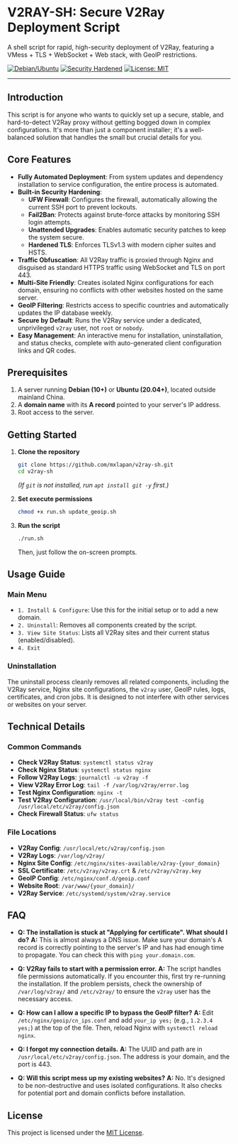 # V2RAY-SH: Secure V2Ray Deployment Script

A shell script for rapid, high-security deployment of V2Ray, featuring a VMess + TLS + WebSocket + Web stack, with GeoIP restrictions.

[![Debian/Ubuntu](https://img.shields.io/badge/OS-Debian%2FUbuntu-blue.svg)](https://www.debian.org/)
[![Security Hardened](https://img.shields.io/badge/Security-Hardened-brightgreen.svg)](https://github.com/)
[![License: MIT](https://img.shields.io/badge/License-MIT-yellow.svg)](https://opensource.org/licenses/MIT)

---

## Introduction

This script is for anyone who wants to quickly set up a secure, stable, and hard-to-detect V2Ray proxy without getting bogged down in complex configurations. It's more than just a component installer; it's a well-balanced solution that handles the small but crucial details for you.

## Core Features

- **Fully Automated Deployment**: From system updates and dependency installation to service configuration, the entire process is automated.
- **Built-in Security Hardening**:
    - **UFW Firewall**: Configures the firewall, automatically allowing the current SSH port to prevent lockouts.
    - **Fail2Ban**: Protects against brute-force attacks by monitoring SSH login attempts.
    - **Unattended Upgrades**: Enables automatic security patches to keep the system secure.
    - **Hardened TLS**: Enforces TLSv1.3 with modern cipher suites and HSTS.
- **Traffic Obfuscation**: All V2Ray traffic is proxied through Nginx and disguised as standard HTTPS traffic using WebSocket and TLS on port 443.
- **Multi-Site Friendly**: Creates isolated Nginx configurations for each domain, ensuring no conflicts with other websites hosted on the same server.
- **GeoIP Filtering**: Restricts access to specific countries and automatically updates the IP database weekly.
- **Secure by Default**: Runs the V2Ray service under a dedicated, unprivileged `v2ray` user, not `root` or `nobody`.
- **Easy Management**: An interactive menu for installation, uninstallation, and status checks, complete with auto-generated client configuration links and QR codes.

## Prerequisites

1.  A server running **Debian (10+)** or **Ubuntu (20.04+)**, located outside mainland China.
2.  A **domain name** with its **A record** pointed to your server's IP address.
3.  Root access to the server.

## Getting Started

1.  **Clone the repository**
    ```bash
    git clone https://github.com/mxlapan/v2ray-sh.git
    cd v2ray-sh
    ```
    *(If `git` is not installed, run `apt install git -y` first.)*

2.  **Set execute permissions**
    ```bash
    chmod +x run.sh update_geoip.sh
    ```

3.  **Run the script**
    ```bash
    ./run.sh
    ```
    Then, just follow the on-screen prompts.

## Usage Guide

### Main Menu

- `1. Install & Configure`: Use this for the initial setup or to add a new domain.
- `2. Uninstall`: Removes all components created by the script.
- `3. View Site Status`: Lists all V2Ray sites and their current status (enabled/disabled).
- `4. Exit`

### Uninstallation

The uninstall process cleanly removes all related components, including the V2Ray service, Nginx site configurations, the `v2ray` user, GeoIP rules, logs, certificates, and cron jobs. It is designed to not interfere with other services or websites on your server.

## Technical Details

### Common Commands

- **Check V2Ray Status**: `systemctl status v2ray`
- **Check Nginx Status**: `systemctl status nginx`
- **Follow V2Ray Logs**: `journalctl -u v2ray -f`
- **View V2Ray Error Log**: `tail -f /var/log/v2ray/error.log`
- **Test Nginx Configuration**: `nginx -t`
- **Test V2Ray Configuration**: `/usr/local/bin/v2ray test -config /usr/local/etc/v2ray/config.json`
- **Check Firewall Status**: `ufw status`

### File Locations

- **V2Ray Config**: `/usr/local/etc/v2ray/config.json`
- **V2Ray Logs**: `/var/log/v2ray/`
- **Nginx Site Config**: `/etc/nginx/sites-available/v2ray-{your_domain}`
- **SSL Certificate**: `/etc/v2ray/v2ray.crt` & `/etc/v2ray/v2ray.key`
- **GeoIP Config**: `/etc/nginx/conf.d/geoip.conf`
- **Website Root**: `/var/www/{your_domain}/`
- **V2Ray Service**: `/etc/systemd/system/v2ray.service`

## FAQ

- **Q: The installation is stuck at "Applying for certificate". What should I do?**
  **A:** This is almost always a DNS issue. Make sure your domain's A record is correctly pointing to the server's IP and has had enough time to propagate. You can check this with `ping your.domain.com`.

- **Q: V2Ray fails to start with a permission error.**
  **A:** The script handles file permissions automatically. If you encounter this, first try re-running the installation. If the problem persists, check the ownership of `/var/log/v2ray/` and `/etc/v2ray/` to ensure the `v2ray` user has the necessary access.

- **Q: How can I allow a specific IP to bypass the GeoIP filter?**
  **A:** Edit `/etc/nginx/geoip/cn_ips.conf` and add `your_ip yes;` (e.g., `1.2.3.4 yes;`) at the top of the file. Then, reload Nginx with `systemctl reload nginx`.

- **Q: I forgot my connection details.**
  **A:** The UUID and path are in `/usr/local/etc/v2ray/config.json`. The address is your domain, and the port is 443.

- **Q: Will this script mess up my existing websites?**
  **A:** No. It's designed to be non-destructive and uses isolated configurations. It also checks for potential port and domain conflicts before installation.

## License

This project is licensed under the [MIT License](https://opensource.org/licenses/MIT).